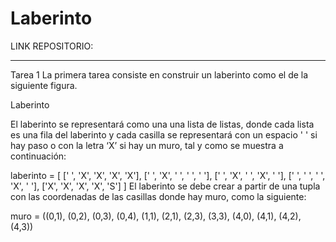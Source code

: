 # Laberinto
LINK REPOSITORIO:
________________________________________________________________________________________________________________________________________
Tarea 1
La primera tarea consiste en construir un laberinto como el de la siguiente figura.

Laberinto

El laberinto se representará como una una lista de listas, donde cada lista es una fila del laberinto y cada casilla se representará con un espacio ' ' si hay paso o con la letra ‘X’ si hay un muro, tal y como se muestra a continuación:

laberinto = [
    [' ', 'X', 'X', 'X', 'X'], 
    [' ', 'X', ' ', ' ', ' '],
    [' ', 'X', ' ', 'X', ' '], 
    [' ', ' ', ' ', 'X', ' '], 
    ['X', 'X', 'X', 'X', 'S']
    ]
El laberinto se debe crear a partir de una tupla con las coordenadas de las casillas donde hay muro, como la siguiente:

muro = ((0,1), (0,2), (0,3), (0,4), (1,1), (2,1), (2,3), (3,3), (4,0), (4,1), (4,2), (4,3))
